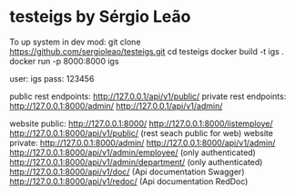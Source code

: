 # testeigs by Sérgio Leão

To up system in dev mod:
    git clone https://github.com/sergioleao/testeigs.git
    cd testeigs 
    docker build -t igs . 
    docker run -p 8000:8000 igs

user: igs
pass: 123456

public rest endpoints:
    http://127.0.0.1/api/v1/public/
private rest endpoints:
    http://127.0.0.1:8000/admin/
    http://127.0.0.1/api/v1/admin/

website public:
    http://127.0.0.1:8000/
    http://127.0.0.1:8000/listemploye/
    http://127.0.0.1:8000/api/v1/public/ (rest seach public for web)
website private:
    http://127.0.0.1:8000/admin/
    http://127.0.0.1:8000/api/v1/admin/
    http://127.0.0.1:8000/api/v1/admin/employee/ (only authenticated)
    http://127.0.0.1:8000/api/v1/admin/department/ (only authenticated)
    http://127.0.0.1:8000/api/v1/doc/ (Api documentation Swagger)
    http://127.0.0.1:8000/api/v1/redoc/ (Api documentation RedDoc)
    



